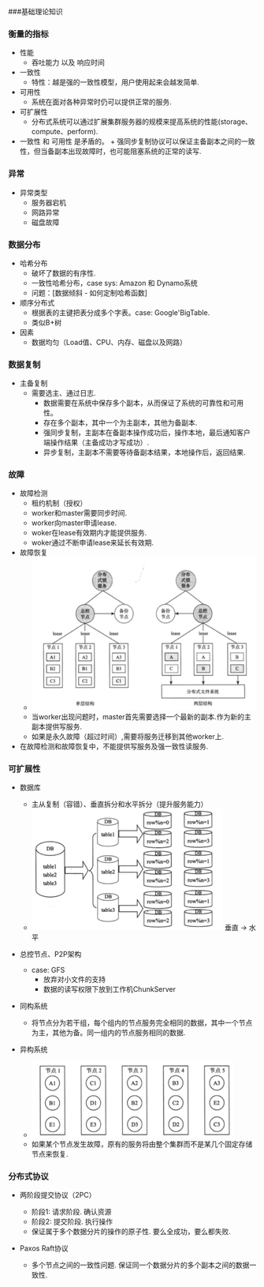 ###基础理论知识

### 衡量的指标
+ 性能
	+ 吞吐能力 以及 响应时间
+ 一致性
	+ 特性：越是强的一致性模型，用户使用起来会越发简单.
+ 可用性
	+ 系统在面对各种异常时仍可以提供正常的服务.
+ 可扩展性
	+ 分布式系统可以通过扩展集群服务器的规模来提高系统的性能(storage、compute、perform).
+ 一致性 和 可用性 是矛盾的。
		+ 强同步复制协议可以保证主备副本之间的一致性，但当备副本出现故障时，也可能阻塞系统的正常的读写.

### 异常
+ 异常类型
	+ 服务器宕机
	+ 网路异常
	+ 磁盘故障

### 数据分布
+ 哈希分布
	+ 破坏了数据的有序性. 
	+ 一致性哈希分布，case sys: Amazon 和 Dynamo系统
	+ 问题：[数据倾斜 - 如何定制哈希函数]
+ 顺序分布式
	+ 根据表的主键把表分成多个字表。case: Google'BigTable. 
	+ 类似B+树
+ 因素
	+ 数据均匀（Load值、CPU、内存、磁盘以及网路）

### 数据复制
+ 主备复制
	+ 需要选主、通过日志. 
		+ 数据需要在系统中保存多个副本，从而保证了系统的可靠性和可用性。
		+ 存在多个副本，其中一个为主副本，其他为备副本.
		+ 强同步复制，主副本在备副本操作成功后，操作本地，最后通知客户端操作结果（主备成功才写成功）.
		+ 异步复制，主副本不需要等待备副本结果，本地操作后，返回结果.

### 故障
+ 故障检测
	+ 租约机制（授权）
	+ worker和master需要同步时间.
	+ worker向master申请lease.
	+ woker在lease有效期内才能提供服务.
	+ woker通过不断申请lease来延长有效期. 
+ 故障恢复
	+ ![avatar](https://github.com/tjlcast/Note_LargeScale_Distributed_System/blob/master/imgs/%E6%95%85%E9%9A%9C%E6%81%A2%E5%A4%8D.png)
	+ 当worker出现问题时，master首先需要选择一个最新的副本.作为新的主副本提供写服务.
	+ 如果是永久故障（超过时间）,需要将服务迁移到其他worker上.
+ 在故障检测和故障恢复中，不能提供写服务及强一致性读服务.

### 可扩展性
+ 数据库
	+ 主从复制（容错）、垂直拆分和水平拆分（提升服务能力）
	+ ![avatar](https://github.com/tjlcast/Note_LargeScale_Distributed_System/blob/master/imgs/split_db.png)
	垂直 -> 水平
+ 总控节点、P2P架构
	+ case: GFS
		+ 放弃对小文件的支持
		+ 数据的读写权限下放到工作机ChunkServer

+ 同构系统
	+ 将节点分为若干组，每个组内的节点服务完全相同的数据，其中一个节点为主，其他为备。同一组内的节点服务相同的数据. 

+ 异构系统
	+ ![avatar](https://github.com/tjlcast/Note_LargeScale_Distributed_System/blob/master/imgs/HeterogeneousSystem.png)
	+ 如果某个节点发生故障，原有的服务将由整个集群而不是某几个固定存储节点来恢复. 

### 分布式协议
+ 两阶段提交协议（2PC）
	+ 阶段1: 请求阶段. 确认资源
	+ 阶段2: 提交阶段. 执行操作
	+ 保证属于多个数据分片的操作的原子性. 要么全成功，要么都失败. 

+ Paxos Raft协议
	+ 多个节点之间的一致性问题. 保证同一个数据分片的多个副本之间的数据一致性. 
